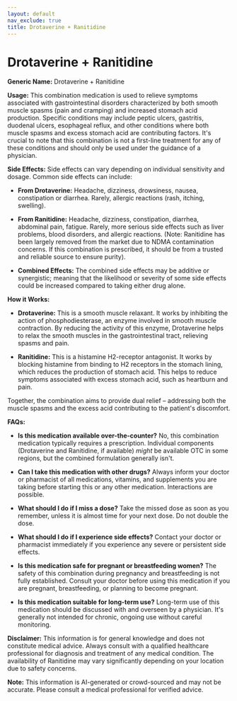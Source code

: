 ```yaml
---
layout: default
nav_exclude: true
title: Drotaverine + Ranitidine
---
```


# Drotaverine + Ranitidine

**Generic Name:** Drotaverine + Ranitidine

**Usage:** This combination medication is used to relieve symptoms associated with gastrointestinal disorders characterized by both smooth muscle spasms (pain and cramping) and increased stomach acid production.  Specific conditions may include peptic ulcers, gastritis, duodenal ulcers, esophageal reflux, and other conditions where both muscle spasms and excess stomach acid are contributing factors.  It's crucial to note that this combination is not a first-line treatment for any of these conditions and should only be used under the guidance of a physician.

**Side Effects:**  Side effects can vary depending on individual sensitivity and dosage.  Common side effects can include:

* **From Drotaverine:** Headache, dizziness, drowsiness, nausea, constipation or diarrhea.  Rarely, allergic reactions (rash, itching, swelling).
* **From Ranitidine:** Headache, dizziness, constipation, diarrhea, abdominal pain, fatigue.  Rarely, more serious side effects such as liver problems, blood disorders, and allergic reactions.  (Note: Ranitidine has been largely removed from the market due to NDMA contamination concerns.  If this combination is prescribed, it should be from a trusted and reliable source to ensure purity).

* **Combined Effects:** The combined side effects may be additive or synergistic; meaning that the likelihood or severity of some side effects could be increased compared to taking either drug alone.


**How it Works:**

* **Drotaverine:** This is a smooth muscle relaxant.  It works by inhibiting the action of phosphodiesterase, an enzyme involved in smooth muscle contraction. By reducing the activity of this enzyme, Drotaverine helps to relax the smooth muscles in the gastrointestinal tract, relieving spasms and pain.

* **Ranitidine:** This is a histamine H2-receptor antagonist.  It works by blocking histamine from binding to H2 receptors in the stomach lining, which reduces the production of stomach acid.  This helps to reduce symptoms associated with excess stomach acid, such as heartburn and pain.

Together, the combination aims to provide dual relief – addressing both the muscle spasms and the excess acid contributing to the patient's discomfort.

**FAQs:**

* **Is this medication available over-the-counter?** No, this combination medication typically requires a prescription.  Individual components (Drotaverine and Ranitidine, if available) *might* be available OTC in some regions, but the combined formulation generally isn't.

* **Can I take this medication with other drugs?**  Always inform your doctor or pharmacist of all medications, vitamins, and supplements you are taking before starting this or any other medication.  Interactions are possible.

* **What should I do if I miss a dose?** Take the missed dose as soon as you remember, unless it is almost time for your next dose.  Do not double the dose.

* **What should I do if I experience side effects?** Contact your doctor or pharmacist immediately if you experience any severe or persistent side effects.

* **Is this medication safe for pregnant or breastfeeding women?**  The safety of this combination during pregnancy and breastfeeding is not fully established.  Consult your doctor before using this medication if you are pregnant, breastfeeding, or planning to become pregnant.

* **Is this medication suitable for long-term use?** Long-term use of this medication should be discussed with and overseen by a physician.  It's generally not intended for chronic, ongoing use without careful monitoring.


**Disclaimer:** This information is for general knowledge and does not constitute medical advice.  Always consult with a qualified healthcare professional for diagnosis and treatment of any medical condition.  The availability of Ranitidine may vary significantly depending on your location due to safety concerns.


**Note:** This information is AI-generated or crowd-sourced and may not be accurate. Please consult a medical professional for verified advice.